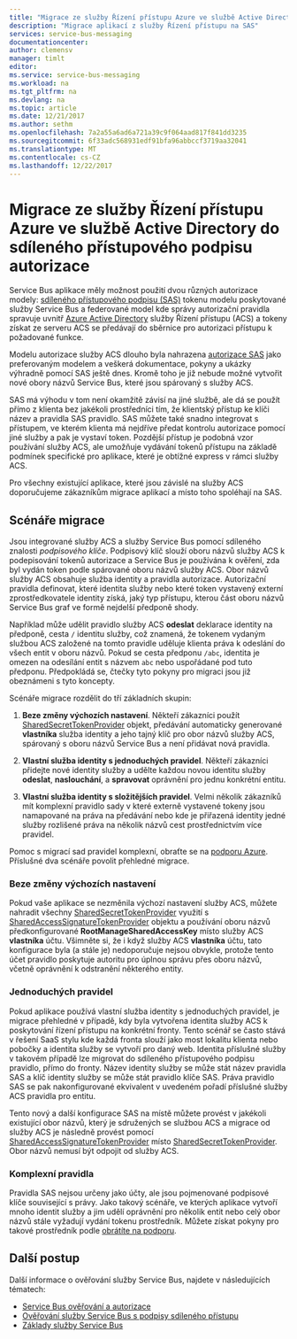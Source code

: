 ```yaml
---
title: "Migrace ze služby Řízení přístupu Azure ve službě Active Directory do sdíleného přístupového podpisu autorizace | Microsoft Docs"
description: "Migrace aplikací z služby Řízení přístupu na SAS"
services: service-bus-messaging
documentationcenter: 
author: clemensv
manager: timlt
editor: 
ms.service: service-bus-messaging
ms.workload: na
ms.tgt_pltfrm: na
ms.devlang: na
ms.topic: article
ms.date: 12/21/2017
ms.author: sethm
ms.openlocfilehash: 7a2a55a6ad6a721a39c9f064aad817f841dd3235
ms.sourcegitcommit: 6f33adc568931edf91bfa96abbccf3719aa32041
ms.translationtype: MT
ms.contentlocale: cs-CZ
ms.lasthandoff: 12/22/2017
---
```

# <a name="migrate-from-azure-active-directory-access-control-service-to-shared-access-signature-authorization"></a>Migrace ze služby Řízení přístupu Azure ve službě Active Directory do sdíleného přístupového podpisu autorizace

Service Bus aplikace měly možnost použití dvou různých autorizace modely: [sdíleného přístupového podpisu (SAS)](service-bus-sas.md) tokenu modelu poskytované služby Service Bus a federované model kde správy autorizační pravidla spravuje uvnitř [Azure Active Directory](/azure/active-directory/) služby Řízení přístupu (ACS) a tokeny získat ze serveru ACS se předávají do sběrnice pro autorizaci přístupu k požadované funkce.

Modelu autorizace služby ACS dlouho byla nahrazena [autorizace SAS](service-bus-authentication-and-authorization.md) jako preferovaným modelem a veškerá dokumentace, pokyny a ukázky výhradně pomocí SAS ještě dnes. Kromě toho je již nebude možné vytvořit nové obory názvů Service Bus, které jsou spárovaný s služby ACS.

SAS má výhodu v tom není okamžitě závisí na jiné službě, ale dá se použít přímo z klienta bez jakékoli prostředníci tím, že klientský přístup ke klíči název a pravidla SAS pravidlo. SAS můžete také snadno integrovat s přístupem, ve kterém klienta má nejdříve předat kontrolu autorizace pomocí jiné služby a pak je vystaví token. Pozdější přístup je podobná vzor používání služby ACS, ale umožňuje vydávání tokenů přístupu na základě podmínek specifické pro aplikace, které je obtížné express v rámci služby ACS.

Pro všechny existující aplikace, které jsou závislé na služby ACS doporučujeme zákazníkům migrace aplikací a místo toho spoléhají na SAS.

## <a name="migration-scenarios"></a>Scénáře migrace

Jsou integrované služby ACS a služby Service Bus pomocí sdíleného znalosti *podpisového klíče*. Podpisový klíč slouží oboru názvů služby ACS k podepisování tokenů autorizace a Service Bus je používána k ověření, zda byl vydán token podle spárované oboru názvů služby ACS. Obor názvů služby ACS obsahuje služba identity a pravidla autorizace. Autorizační pravidla definovat, které identita služby nebo které token vystavený externí zprostředkovatele identity získá, jaký typ přístupu, kterou část oboru názvů Service Bus graf ve formě nejdelší předponě shody.

Například může udělit pravidlo služby ACS **odeslat** deklarace identity na předponě, cesta `/` identitu služby, což znamená, že tokenem vydaným službou ACS založené na tomto pravidle uděluje klienta práva k odeslání do všech entit v oboru názvů. Pokud se cesta předponu `/abc`, identita je omezen na odesílání entit s názvem `abc` nebo uspořádané pod tuto předponu. Předpokládá se, čtečky tyto pokyny pro migraci jsou již obeznámeni s tyto koncepty.

Scénáře migrace rozdělit do tří základních skupin:

1.  **Beze změny výchozích nastavení**. Někteří zákazníci použít [SharedSecretTokenProvider](/dotnet/api/microsoft.servicebus.sharedsecrettokenprovider) objekt, předávání automaticky generované **vlastníka** služba identity a jeho tajný klíč pro obor názvů služby ACS, spárovaný s oboru názvů Service Bus a není přidávat nová pravidla.

2.  **Vlastní služba identity s jednoduchých pravidel**. Někteří zákazníci přidejte nové identity služby a udělte každou novou identitu služby **odeslat**, **naslouchání**, a **spravovat** oprávnění pro jednu konkrétní entitu.

3.  **Vlastní služba identity s složitějších pravidel**. Velmi několik zákazníků mít komplexní pravidlo sady v které externě vystavené tokeny jsou namapované na práva na předávání nebo kde je přiřazená identity jedné služby rozlišené práva na několik názvů cest prostřednictvím více pravidel.

Pomoc s migrací sad pravidel komplexní, obraťte se na [podporu Azure](https://azure.microsoft.com/support/options/). Příslušné dva scénáře povolit přehledné migrace.

### <a name="unchanged-defaults"></a>Beze změny výchozích nastavení

Pokud vaše aplikace se nezměnila výchozí nastavení služby ACS, můžete nahradit všechny [SharedSecretTokenProvider](/dotnet/api/microsoft.servicebus.sharedsecrettokenprovider) využití s [SharedAccessSignatureTokenProvider](/dotnet/api/microsoft.servicebus.sharedaccesssignaturetokenprovider) objektu a používání oboru názvů předkonfigurované  **RootManageSharedAccessKey** místo služby ACS **vlastníka** účtu. Všimněte si, že i když služby ACS **vlastníka** účtu, tato konfigurace byla (a stále je) nedoporučuje nejsou obvykle, protože tento účet pravidlo poskytuje autoritu pro úplnou správu přes oboru názvů, včetně oprávnění k odstranění některého entity.

### <a name="simple-rules"></a>Jednoduchých pravidel

Pokud aplikace používá vlastní služba identity s jednoduchých pravidel, je migrace přehledné v případě, kdy byla vytvořena identita služby ACS k poskytování řízení přístupu na konkrétní fronty. Tento scénář se často stává v řešení SaaS stylu kde každá fronta slouží jako most lokalitu klienta nebo pobočky a identita služby se vytvoří pro daný web. Identita příslušné služby v takovém případě lze migrovat do sdíleného přístupového podpisu pravidlo, přímo do fronty. Název identity služby se může stát název pravidla SAS a klíč identity služby se může stát pravidlo klíče SAS. Práva pravidlo SAS se pak nakonfigurované ekvivalent v uvedeném pořadí příslušné služby ACS pravidla pro entitu.

Tento nový a další konfigurace SAS na místě můžete provést v jakékoli existující obor názvů, který je sdružených se službou ACS a migrace od služby ACS je následně provést pomocí [SharedAccessSignatureTokenProvider](/dotnet/api/microsoft.servicebus.sharedaccesssignaturetokenprovider) místo [SharedSecretTokenProvider](/dotnet/api/microsoft.servicebus.sharedsecrettokenprovider). Obor názvů nemusí být odpojit od služby ACS.

### <a name="complex-rules"></a>Komplexní pravidla

Pravidla SAS nejsou určeny jako účty, ale jsou pojmenované podpisové klíče související s právy. Jako takový scénáře, ve kterých aplikace vytvoří mnoho identit služby a jim udělí oprávnění pro několik entit nebo celý obor názvů stále vyžadují vydání tokenu prostředník. Můžete získat pokyny pro takové prostředník podle [obrátíte na podporu](https://azure.microsoft.com/support/options/).

## <a name="next-steps"></a>Další postup

Další informace o ověřování služby Service Bus, najdete v následujících tématech:

* [Service Bus ověřování a autorizace](service-bus-authentication-and-authorization.md)
* [Ověřování služby Service Bus s podpisy sdíleného přístupu](service-bus-sas.md)
* [Základy služby Service Bus](service-bus-fundamentals-hybrid-solutions.md)

